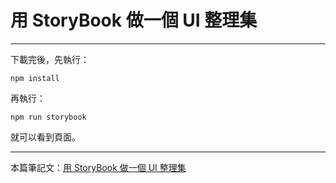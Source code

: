 # 用 StoryBook 做一個 UI 整理集

---

下載完後，先執行：
```
npm install
```

再執行：
```
npm run storybook
```

就可以看到頁面。

---

本篇筆記文：[用 StoryBook 做一個 UI 整理集](https://letswrite.tw/storybook-init/)